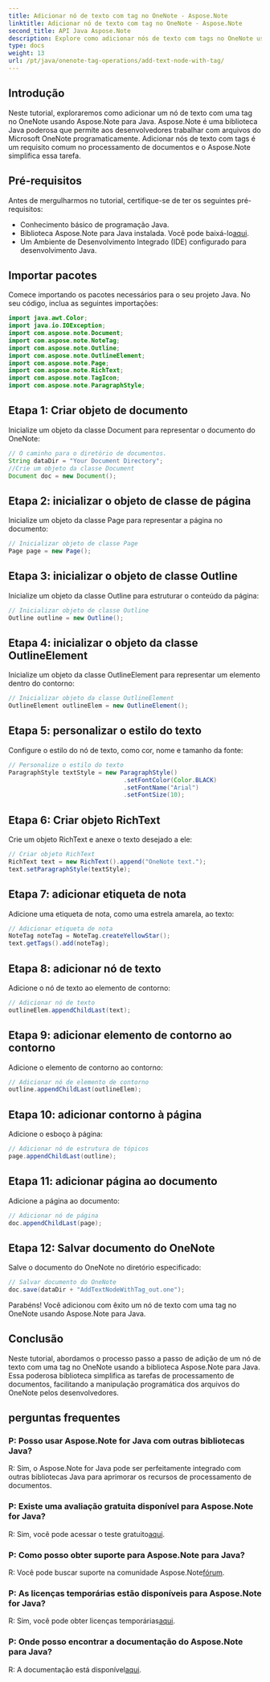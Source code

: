 ```yaml
---
title: Adicionar nó de texto com tag no OneNote - Aspose.Note
linktitle: Adicionar nó de texto com tag no OneNote - Aspose.Note
second_title: API Java Aspose.Note
description: Explore como adicionar nós de texto com tags no OneNote usando Aspose.Note para Java. Fácil, eficiente e amigável ao desenvolvedor. Baixe a biblioteca agora!
type: docs
weight: 13
url: /pt/java/onenote-tag-operations/add-text-node-with-tag/
---
```

## Introdução
Neste tutorial, exploraremos como adicionar um nó de texto com uma tag no OneNote usando Aspose.Note para Java. Aspose.Note é uma biblioteca Java poderosa que permite aos desenvolvedores trabalhar com arquivos do Microsoft OneNote programaticamente. Adicionar nós de texto com tags é um requisito comum no processamento de documentos e o Aspose.Note simplifica essa tarefa.
## Pré-requisitos
Antes de mergulharmos no tutorial, certifique-se de ter os seguintes pré-requisitos:
- Conhecimento básico de programação Java.
-  Biblioteca Aspose.Note para Java instalada. Você pode baixá-lo[aqui](https://releases.aspose.com/note/java/).
- Um Ambiente de Desenvolvimento Integrado (IDE) configurado para desenvolvimento Java.
## Importar pacotes
Comece importando os pacotes necessários para o seu projeto Java. No seu código, inclua as seguintes importações:
```java
import java.awt.Color;
import java.io.IOException;
import com.aspose.note.Document;
import com.aspose.note.NoteTag;
import com.aspose.note.Outline;
import com.aspose.note.OutlineElement;
import com.aspose.note.Page;
import com.aspose.note.RichText;
import com.aspose.note.TagIcon;
import com.aspose.note.ParagraphStyle;
```
## Etapa 1: Criar objeto de documento
Inicialize um objeto da classe Document para representar o documento do OneNote:
```java
// O caminho para o diretório de documentos.
String dataDir = "Your Document Directory";
//Crie um objeto da classe Document
Document doc = new Document();
```
## Etapa 2: inicializar o objeto de classe de página
Inicialize um objeto da classe Page para representar a página no documento:
```java
// Inicializar objeto de classe Page
Page page = new Page();
```
## Etapa 3: inicializar o objeto de classe Outline
Inicialize um objeto da classe Outline para estruturar o conteúdo da página:
```java
// Inicializar objeto de classe Outline
Outline outline = new Outline();
```
## Etapa 4: inicializar o objeto da classe OutlineElement
Inicialize um objeto da classe OutlineElement para representar um elemento dentro do contorno:
```java
// Inicializar objeto da classe OutlineElement
OutlineElement outlineElem = new OutlineElement();
```
## Etapa 5: personalizar o estilo do texto
Configure o estilo do nó de texto, como cor, nome e tamanho da fonte:
```java
// Personalize o estilo do texto
ParagraphStyle textStyle = new ParagraphStyle()
                                .setFontColor(Color.BLACK)
                                .setFontName("Arial")
                                .setFontSize(10);
```
## Etapa 6: Criar objeto RichText
Crie um objeto RichText e anexe o texto desejado a ele:
```java
// Criar objeto RichText
RichText text = new RichText().append("OneNote text.");
text.setParagraphStyle(textStyle);
```
## Etapa 7: adicionar etiqueta de nota
Adicione uma etiqueta de nota, como uma estrela amarela, ao texto:
```java
// Adicionar etiqueta de nota
NoteTag noteTag = NoteTag.createYellowStar();
text.getTags().add(noteTag);
```
## Etapa 8: adicionar nó de texto
Adicione o nó de texto ao elemento de contorno:
```java
// Adicionar nó de texto
outlineElem.appendChildLast(text);
```
## Etapa 9: adicionar elemento de contorno ao contorno
Adicione o elemento de contorno ao contorno:
```java
// Adicionar nó de elemento de contorno
outline.appendChildLast(outlineElem);
```
## Etapa 10: adicionar contorno à página
Adicione o esboço à página:
```java
// Adicionar nó de estrutura de tópicos
page.appendChildLast(outline);
```
## Etapa 11: adicionar página ao documento
Adicione a página ao documento:
```java
// Adicionar nó de página
doc.appendChildLast(page);
```
## Etapa 12: Salvar documento do OneNote
Salve o documento do OneNote no diretório especificado:
```java
// Salvar documento do OneNote
doc.save(dataDir + "AddTextNodeWithTag_out.one");
```
Parabéns! Você adicionou com êxito um nó de texto com uma tag no OneNote usando Aspose.Note para Java.
## Conclusão
Neste tutorial, abordamos o processo passo a passo de adição de um nó de texto com uma tag no OneNote usando a biblioteca Aspose.Note para Java. Essa poderosa biblioteca simplifica as tarefas de processamento de documentos, facilitando a manipulação programática dos arquivos do OneNote pelos desenvolvedores.
## perguntas frequentes
### P: Posso usar Aspose.Note for Java com outras bibliotecas Java?
R: Sim, o Aspose.Note for Java pode ser perfeitamente integrado com outras bibliotecas Java para aprimorar os recursos de processamento de documentos.
### P: Existe uma avaliação gratuita disponível para Aspose.Note for Java?
 R: Sim, você pode acessar o teste gratuito[aqui](https://releases.aspose.com/).
### P: Como posso obter suporte para Aspose.Note para Java?
R: Você pode buscar suporte na comunidade Aspose.Note[fórum](https://forum.aspose.com/c/note/28).
### P: As licenças temporárias estão disponíveis para Aspose.Note for Java?
 R: Sim, você pode obter licenças temporárias[aqui](https://purchase.aspose.com/temporary-license/).
### P: Onde posso encontrar a documentação do Aspose.Note para Java?
 R: A documentação está disponível[aqui](https://reference.aspose.com/note/java/).